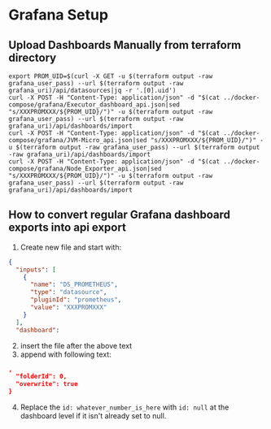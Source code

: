 # Grafana Setup

## Upload Dashboards Manually from terraform directory

```shell
export PROM_UID=$(curl -X GET -u $(terraform output -raw grafana_user_pass) --url $(terraform output -raw grafana_uri)/api/datasources|jq -r '.[0].uid')
curl -X POST -H "Content-Type: application/json" -d "$(cat ../docker-compose/grafana/Executor_dashboard_api.json|sed "s/XXXPROMXXX/${PROM_UID}/")" -u $(terraform output -raw grafana_user_pass) --url $(terraform output -raw grafana_uri)/api/dashboards/import
curl -X POST -H "Content-Type: application/json" -d "$(cat ../docker-compose/grafana/JVM-Micro_api.json|sed "s/XXXPROMXXX/${PROM_UID}/")" -u $(terraform output -raw grafana_user_pass) --url $(terraform output -raw grafana_uri)/api/dashboards/import
curl -X POST -H "Content-Type: application/json" -d "$(cat ../docker-compose/grafana/Node_Exporter_api.json|sed "s/XXXPROMXXX/${PROM_UID}/")" -u $(terraform output -raw grafana_user_pass) --url $(terraform output -raw grafana_uri)/api/dashboards/import
```

## How to convert regular Grafana dashboard exports into api export
1. Create new file and start with:
```json
{
  "inputs": [
    {
      "name": "DS_PROMETHEUS",
      "type": "datasource",
      "pluginId": "prometheus",
      "value": "XXXPROMXXX"
    }
  ],
  "dashboard":
```
2. insert the file after the above text
3. append with following text:
```json
,
  "folderId": 0,
  "overwrite": true
}
```
4. Replace the ```id: whatever_number_is_here``` with ```id: null``` at the dashboard level if it isn't already set to null.